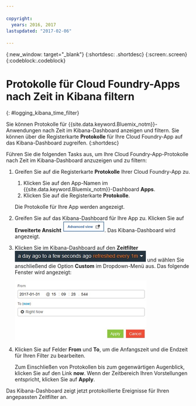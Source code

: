 ```yaml
---

copyright:
  years: 2016, 2017
lastupdated: "2017-02-06"

---
```



{:new_window: target="_blank"}
{:shortdesc: .shortdesc}
{:screen:.screen}
{:codeblock:.codeblock}


# Protokolle für Cloud Foundry-Apps nach Zeit in Kibana filtern
<!-- for example, Uploading your data -->
{: #logging_kibana_time_filter}


Sie können Protokolle für {{site.data.keyword.Bluemix_notm}}-Anwendungen nach Zeit im Kibana-Dashboard anzeigen und filtern. Sie können über die Registerkarte **Protokolle** für Ihre Cloud Foundry-App auf das Kibana-Dashboard zugreifen. 
{:shortdesc}

Führen Sie die folgenden Tasks aus, um Ihre Cloud Foundry-App-Protokolle nach Zeit im Kibana-Dashboard anzuzeigen und zu filtern:

1. Greifen Sie auf die Registerkarte **Protokolle** Ihrer Cloud Foundry-App zu. 

    1. Klicken Sie auf den App-Namen im {{site.data.keyword.Bluemix_notm}}-Dashboard **Apps**.
    2. Klicken Sie auf die Registerkarte **Protokolle**. 
    
    Die Protokolle für Ihre App werden angezeigt.

2. Greifen Sie auf das Kibana-Dashboard für Ihre App zu. Klicken Sie auf **Erweiterte Ansicht** ![Link für erweiterte Ansicht](images/logging_advanced_view.jpg). Das Kibana-Dashboard wird angezeigt.


3. Klicken Sie im Kibana-Dashboard auf den **Zeitfilter** ![Kibana-Zeitfilter](images/logging_kibana_time_filter.jpg) und wählen Sie anschließend die Option **Custom** im Dropdown-Menü aus. Das folgende Fenster wird angezeigt:

    ![Angepasster Zeitfilter im Kibana-Dashboard](images/logging_custom_time_filter.jpg)

4. Klicken Sie auf Felder **From** und **To**, um die Anfangszeit und die Endzeit für Ihren Filter zu bearbeiten. 
    
    Zum Einschließen von Protokollen bis zum gegenwärtigen Augenblick, klicken Sie auf den Link **now**. 
    Wenn der Zeitbereich Ihren Vorstellungen entspricht, klicken Sie auf **Apply**. 

Das Kibana-Dashboard zeigt jetzt protokollierte Ereignisse für Ihren angepassten Zeitfilter an.
